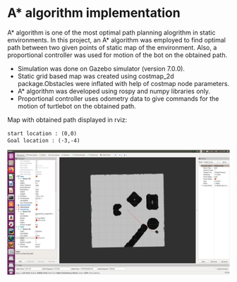 
# __A* algorithm implementation__

A* algorithm is one of the most optimal path planning alogrithm in static environments.
In this project, an A* algorithm was employed to find optimal path between two given points of static map of the environment.
Also, a proportional controller was used for motion of the bot on the obtained path.

- Simulation was done on Gazebo simulator (version 7.0.0).
- Static grid based map was created using costmap_2d package.Obstacles were inflated with help of costmap node parameters.
- A* algorithm was developed using rospy and numpy libraries only.
- Proportional controller uses odometry data to give commands for the motion of turtlebot on the obtained path.

Map with obtained path displayed in rviz:

	start location : (0,0)
	Goal location : (-3,-4)

![](src/my_turtlebot/images/rviz_path.png)




 


